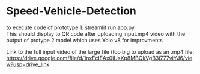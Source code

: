 # Speed-Vehicle-Detection

to execute code of prototype 1: streamlit run app.py
<br> This should display to QR code after uploading input.mp4 video with the output of protype 2 model which uses Yolo v8 for improvments



Link to the full input video of the large file (too big to upload as an .mp4 file: https://drive.google.com/file/d/1nxEclEAx0jUsXp8MBQkVgB3j777viYJ6/view?usp=drive_link

